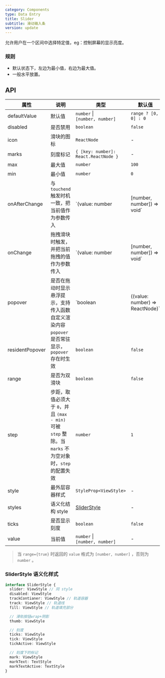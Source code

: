 ```yaml
---
category: Components
type: Data Entry
title: Slider
subtitle: 滑动输入条
version: update
---
```


允许用户在一个区间中选择特定值，eg：控制屏幕的显示亮度。

### 规则
- 默认状态下，左边为最小值，右边为最大值。
- 一般水平放置。

## API

| 属性 | 说明 | 类型 | 默认值 | 版本 |
| --- | --- | --- | --- | --- |
| defaultValue | 默认值 | `number` \|<br/> `[number, number]` | `range ? [0, 0] : 0` | |
| disabled | 是否禁用 | `boolean` | `false` | |
| icon | 滑块的图标 | `ReactNode` | - | |
| marks | 刻度标记 | `{ [key: number]: React.ReactNode }` | - | `5.2.1` |
| max | 最大值 | `number` | `100` | |
| min | 最小值 | `number` | `0` | |
| onAfterChange | 与 `touchend` 触发时机一致，把当前值作为参数传入 | `(value: number | [number, number]) => void` | - | |
| onChange | 拖拽滑块时触发，并把当前拖拽的值作为参数传入 | `(value: number | [number, number]) => void` | - | |
| popover | 是否在拖动时显示悬浮提示，支持传入函数自定义渲染内容 | `boolean | ((value: number) => ReactNode)` | `false` | `5.2.1` |
| residentPopover | `popover` 是否常驻显示，`popover` 存在时生效 | `boolean ` | `false` | `5.2.1` |
| range | 是否为双滑块 | `boolean` | `false` | `5.2.1` |
| step | 步距，取值必须大于 `0`，并且 `(max - min)` 可被 `step` 整除。当 `marks` 不为空对象时，`step` 的配置失效 | `number` | `1` | `5.2.1` |
| style  | 最外层容器样式 | `StyleProp<ViewStyle>` | - | |
| styles | 语义化结构 style | [SliderStyle](#sliderstyle-语义化样式) | - | `5.2.1` |
| ticks | 是否显示刻度 | `boolean` | `false` | `5.2.1` |
| value | 当前值 | `number` \|<br/> `[number, number]` | - | |

> 当 `range={true}` 时返回的 `value` 格式为 `[number, number]` ，否则为 `number` 。

### SliderStyle 语义化样式

```typescript
interface SliderStyle {
  slider: ViewStyle // 同 style
  disabled: ViewStyle
  trackContianer: ViewStyle // 轨道容器
  track: ViewStyle // 轨道线
  fill: ViewStyle // 轨道填充部分

  // 滑轨按钮wrap+阴影
  thumb: ViewStyle

  // 刻度
  ticks: ViewStyle
  tick: ViewStyle
  tickActive: ViewStyle

  // 刻度下的标记
  mark: ViewStyle
  markText: TextStyle
  markTextActive: TextStyle
}
```